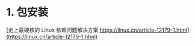 # 1. 包安装




[史上最硬核的 Linux 依赖问题解决方案 https://linux.cn/article-12179-1.html](https://linux.cn/article-12179-1.html)







